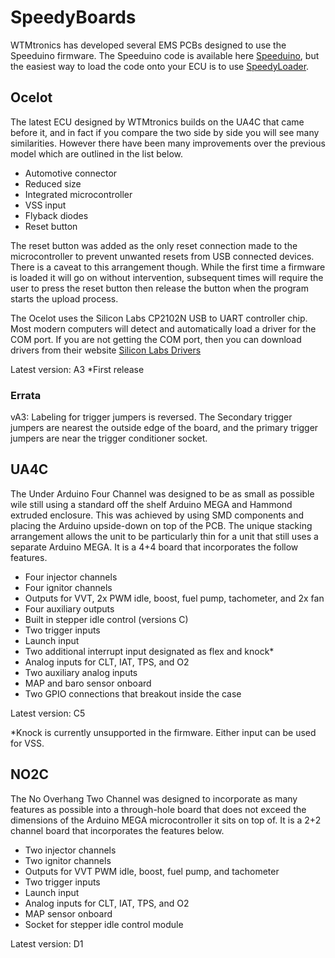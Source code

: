 # SpeedyBoards
WTMtronics has developed several EMS PCBs designed to use the Speeduino firmware.
The Speeduino code is available here [Speeduino](https://github.com/noisymime/speeduino), but the easiest way to load the code onto your ECU is to use [SpeedyLoader](https://github.com/speeduino/SpeedyLoader).
## Ocelot
The latest ECU designed by WTMtronics builds on the UA4C that came before it, and in fact if you compare the two side by side you will see many similarities. However there have been many improvements over the previous model which are outlined in the list below.
- Automotive connector
- Reduced size
- Integrated microcontroller
- VSS input
- Flyback diodes
- Reset button

The reset button was added as the only reset connection made to the microcontroller to prevent unwanted resets from USB connected devices. There is a caveat to this arrangement though. While the first time a firmware is loaded it will go on without intervention, subsequent times will require the user to press the reset button then release the button when the program starts the upload process.

The Ocelot uses the Silicon Labs CP2102N USB to UART controller chip. Most modern computers will detect and automatically load a driver for the COM port. If you are not getting the COM port, then you can download drivers from their website [Silicon Labs Drivers](https://www.silabs.com/developers/usb-to-uart-bridge-vcp-drivers)

Latest version: A3 *First release
### Errata
vA3: Labeling for trigger jumpers is reversed. The Secondary trigger jumpers are nearest the outside edge of the board, and the primary trigger jumpers are near the trigger conditioner socket.
## UA4C
The Under Arduino Four Channel was designed to be as small as possible wile still using a standard off the shelf Arduino MEGA and Hammond extruded enclosure. This was achieved by using SMD components and placing the Arduino upside-down on top of the PCB. The unique stacking arrangement allows the unit to be particularly thin for a unit that still uses a separate Arduino MEGA. It is a 4+4 board that incorporates the follow features.
- Four injector channels
- Four ignitor channels
- Outputs for VVT, 2x PWM idle, boost, fuel pump, tachometer, and 2x fan
- Four auxiliary outputs
- Built in stepper idle control (versions C)
- Two trigger inputs
- Launch input
- Two additional interrupt input designated as flex and knock*
- Analog inputs for CLT, IAT, TPS, and O2
- Two auxiliary analog inputs
- MAP and baro sensor onboard
- Two GPIO connections that breakout inside the case

Latest version: C5

*Knock is currently unsupported in the firmware. Either input can be used for VSS.
## NO2C
The No Overhang Two Channel was designed to incorporate as many features as possible into a through-hole board that does not exceed the dimensions of the Arduino MEGA microcontroller it sits on top of. It is a 2+2 channel board that incorporates the features below.
- Two injector channels
- Two ignitor channels
- Outputs for VVT PWM idle, boost, fuel pump, and tachometer
- Two trigger inputs
- Launch input
- Analog inputs for CLT, IAT, TPS, and O2
- MAP sensor onboard
- Socket for stepper idle control module

Latest version: D1
